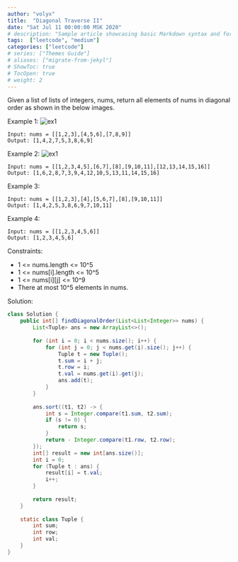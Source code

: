 ```yaml
---
author: "volyx"
title:  "Diagonal Traverse II"
date: "Sat Jul 11 00:00:00 MSK 2020"
# description: "Sample article showcasing basic Markdown syntax and formatting for HTML elements."
tags:  ["leetcode", "medium"]
categories: ["leetcode"]
# series: ["Themes Guide"]
# aliases: ["migrate-from-jekyl"]
# ShowToc: true
# TocOpen: true
# weight: 2
---
```


Given a list of lists of integers, nums, return all elements of nums in diagonal order as shown in the below images.


Example 1:
![ex1](/images/2020-07-11-ex1.png) 

```
Input: nums = [[1,2,3],[4,5,6],[7,8,9]]
Output: [1,4,2,7,5,3,8,6,9]
```

Example 2:
![ex1](/images/2020-07-11-ex2.png) 

```
Input: nums = [[1,2,3,4,5],[6,7],[8],[9,10,11],[12,13,14,15,16]]
Output: [1,6,2,8,7,3,9,4,12,10,5,13,11,14,15,16]
```

Example 3:
```
Input: nums = [[1,2,3],[4],[5,6,7],[8],[9,10,11]]
Output: [1,4,2,5,3,8,6,9,7,10,11]
```

Example 4:
```
Input: nums = [[1,2,3,4,5,6]]
Output: [1,2,3,4,5,6]
```
 
Constraints:
- 1 <= nums.length <= 10^5
- 1 <= nums[i].length <= 10^5
- 1 <= nums[i][j] <= 10^9
- There at most 10^5 elements in nums.

Solution:

```java
class Solution {
    public int[] findDiagonalOrder(List<List<Integer>> nums) {
        List<Tuple> ans = new ArrayList<>();
        
        for (int i = 0; i < nums.size(); i++) {
            for (int j = 0; j < nums.get(i).size(); j++) {
                Tuple t = new Tuple();
                t.sum = i + j;
                t.row = i;
                t.val = nums.get(i).get(j);
                ans.add(t);
            }
        }
        
        ans.sort((t1, t2) -> {
            int s = Integer.compare(t1.sum, t2.sum);
            if (s != 0) {
                return s;
            }
            return - Integer.compare(t1.row, t2.row);
        });
        int[] result = new int[ans.size()];
        int i = 0;
        for (Tuple t : ans) {
            result[i] = t.val;
            i++;
        }    
        
        return result;
    }
    
    static class Tuple {
        int sum;
        int row;
        int val;
    }
}

